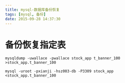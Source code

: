 ```yaml
---
title: mysql-数据库备份恢复
tags: [mysql, 备份]
date: 2015-09-28 14:37:30
---
```


# 备份恢复指定表

    mysqldump -uwallace -pwallace stock_app t_banner_100 >stock_app.t_banner_100

    mysql -uroot -pxianji -hsz003-db -P3309 stock_app <stock_app.t_banner_100
